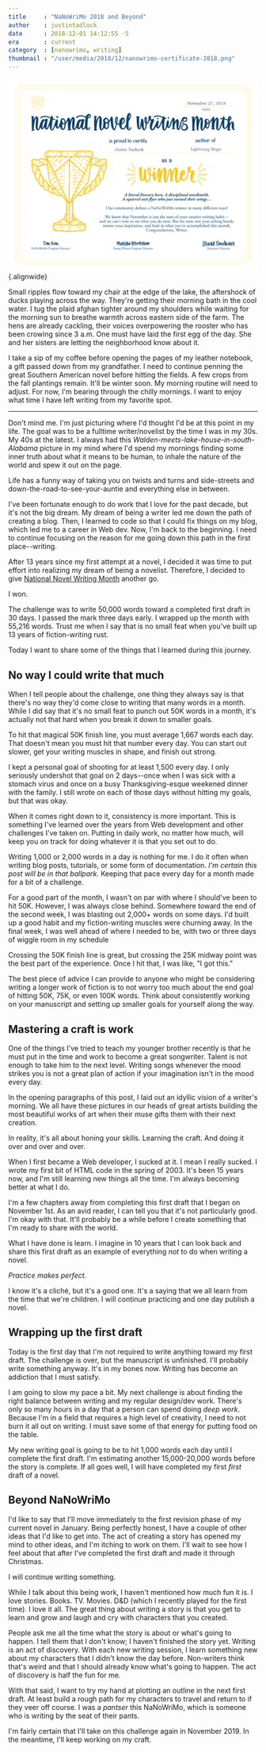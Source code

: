 ```yaml
---
title     : "NaNoWriMo 2018 and Beyond"
author    : justintadlock
date      : 2018-12-01 14:12:55 -5
era       : current
category  : [nanowrimo, writing]
thumbnail : "/user/media/2018/12/nanowrimo-certificate-2018.png"
---
```


![Winner's certificate for the 2018 National Novel Writing Month](/user/media/2018/12/nanowrimo-certificate-2018.png){.alignwide}

Small ripples flow toward my chair at the edge of the lake, the aftershock of ducks playing across the way.  They're getting their morning bath in the cool water.  I tug the plaid afghan tighter around my shoulders while waiting for the morning sun to breathe warmth across eastern side of the farm.  The hens are already cackling, their voices overpowering the rooster who has been crowing since 3 a.m.  One must have laid the first egg of the day.  She and her sisters are letting the neighborhood know about it.

I take a sip of my coffee before opening the pages of my leather notebook, a gift passed down from my grandfather.  I need to continue penning the great Southern American novel before hitting the fields.  A few crops from the fall plantings remain.  It'll be winter soon.  My morning routine will need to adjust.  For now, I'm bearing through the chilly mornings.  I want to enjoy what time I have left writing from my favorite spot.

------

Don't mind me.  I'm just picturing where I'd thought I'd be at this point in my life.  The goal was to be a fulltime writer/novelist by the time I was in my 30s.  My 40s at the latest.  I always had this _Walden-meets-lake-house-in-south-Alabama_ picture in my mind where I'd spend my mornings finding some inner truth about what it means to be human, to inhale the nature of the world and spew it out on the page.

Life has a funny way of taking you on twists and turns and side-streets and down-the-road-to-see-your-auntie and everything else in between.

I've been fortunate enough to do work that I love for the past decade, but it's not the big dream.  My dream of being a writer led me down the path of creating a blog.  Then, I learned to code so that I could fix things on my blog, which led me to a career in Web dev.  Now, I'm back to the beginning.  I need to continue focusing on the reason for me going down this path in the first place--writing.

After 13 years since my first attempt at a novel, I decided it was time to put effort into realizing my dream of being a novelist.  Therefore, I decided to give [National Novel Writing Month](https://nanowrimo.org/) another go.

I won.

The challenge was to write 50,000 words toward a completed first draft in 30 days.  I passed the mark three days early.  I wrapped up the month with 55,216 words.  Trust me when I say that is no small feat when you've built up 13 years of fiction-writing rust.

Today I want to share some of the things that I learned during this journey.

## No way I could write that much

When I tell people about the challenge, one thing they always say is that there's no way they'd come close to writing that many words in a month.  While I did say that it's no small feat to punch out 50K words in a month, it's actually not that hard when you break it down to smaller goals.

To hit that magical 50K finish line, you must average 1,667 words each day.  That doesn't mean you must hit that number every day.  You can start out slower, get your writing muscles in shape, and finish out strong.

I kept a personal goal of shooting for at least 1,500 every day.  I only seriously undershot that goal on 2 days--once when I was sick with a stomach virus and once on a busy Thanksgiving-esque weekened dinner with the family.  I still wrote on each of those days without hitting my goals, but that was okay.

When it comes right down to it, consistency is more important.  This is something I've learned over the years from Web development and other challenges I've taken on.  Putting in daily work, no matter how much, will keep you on track for doing whatever it is that you set out to do.

Writing 1,000 or 2,000 words in a day is nothing for me.  I do it often when writing blog posts, tutorials, or some form of documentation.  _I'm certain this post will be in that ballpark._  Keeping that pace every day for a month made for a bit of a challenge.

For a good part of the month, I wasn't on par with where I should've been to hit 50K.  However, I was always close behind.  Somewhere toward the end of the second week, I was blasting out 2,000+ words on some days.  I'd built up a good habit and my fiction-writing muscles were churning away.  In the final week, I was well ahead of where I needed to be, with two or three days of wiggle room in my schedule

Crossing the 50K finish line is great, but crossing the 25K midway point was the best part of the experience.  Once I hit that, I was like, "I got this."

The best piece of advice I can provide to anyone who might be considering writing a longer work of fiction is to not worry too much about the end goal of hitting 50K, 75K, or even 100K words.  Think about consistently working on your manuscript and setting up smaller goals for yourself along the way.

## Mastering a craft is work

One of the things I've tried to teach my younger brother recently is that he must put in the time and work to become a great songwriter.  Talent is not enough to take him to the next level.  Writing songs whenever the mood strikes you is not a great plan of action if your imagination isn't in the mood every day.

In the opening paragraphs of this post, I laid out an idyllic vision of a writer's morning.  We all have these pictures in our heads of great artists building the most beautiful works of art when their muse gifts them with their next creation.

In reality, it's all about honing your skills.  Learning the craft.  And doing it over and over and over.

When I first became a Web developer, I sucked at it.  I mean I really sucked.  I wrote my first bit of HTML code in the spring of 2003.  It's been 15 years now, and I'm still learning new things all the time.  I'm always becoming better at what I do.

I'm a few chapters away from completing this first draft that I began on November 1st.  As an avid reader, I can tell you that it's not particularly good.  I'm okay with that.  It'll probably be a while before I create something that I'm ready to share with the world.

What I have done is learn.  I imagine in 10 years that I can look back and share this first draft as an example of everything _not_ to do when writing a novel.

_Practice makes perfect._

I know it's a cliché, but it's a good one.  It's a saying that we all learn from the time that we're children.  I will continue practicing and one day publish a novel.

## Wrapping up the first draft

Today is the first day that I'm not required to write anything toward my first draft.  The challenge is over, but the manuscript is unfinished.  I'll probably write something anyway.  It's in my bones now.  Writing has become an addiction that I must satisfy.

I am going to slow my pace a bit.  My next challenge is about finding the right balance between writing and my regular design/dev work.  There's only so many hours in a day that a person can spend doing _deep work_.  Because I'm in a field that requires a high level of creativity, I need to not burn it all out on writing.  I must save some of that energy for putting food on the table.

My new writing goal is going to be to hit 1,000 words each day until I complete the first draft.  I'm estimating another 15,000-20,000 words before the story is complete.  If all goes well, I will have completed my first _first_ draft of a novel.

## Beyond NaNoWriMo

I'd like to say that I'll move immediately to the first revision phase of my current novel in January.  Being perfectly honest, I have a couple of other ideas that I'd like to get into.  The act of creating a story has opened my mind to other ideas, and I'm itching to work on them.  I'll wait to see how I feel about that after I've completed the first draft and made it through Christmas.

I will continue writing something.

While I talk about this being work, I haven't mentioned how much fun it is.  I love stories.  Books.  TV.  Movies.  D&D (which I recently played for the first time).  I love it all.  The great thing about writing a story is that you get to learn and grow and laugh and cry with characters that you created.

People ask me all the time what the story is about or what's going to happen.  I tell them that I don't know; I haven't finished the story yet.  Writing is an act of discovery.  With each new writing session, I learn something new about my characters that I didn't know the day before.  Non-writers think that's weird and that I should already know what's going to happen.  The act of discovery is half the fun for me.

With that said, I want to try my hand at plotting an outline in the next first draft.  At least build a rough path for my characters to travel and return to if they veer off course.  I was a _pantser_ this NaNoWriMo, which is someone who is writing by the seat of their pants.

I'm fairly certain that I'll take on this challenge again in November 2019.  In the meantime, I'll keep working on my craft.
